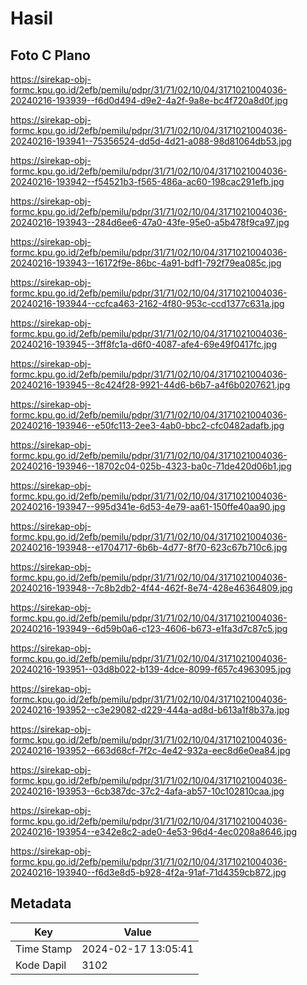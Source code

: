 # Hasil

## Foto C Plano

https://sirekap-obj-formc.kpu.go.id/2efb/pemilu/pdpr/31/71/02/10/04/3171021004036-20240216-193939--f6d0d494-d9e2-4a2f-9a8e-bc4f720a8d0f.jpg

https://sirekap-obj-formc.kpu.go.id/2efb/pemilu/pdpr/31/71/02/10/04/3171021004036-20240216-193941--75356524-dd5d-4d21-a088-98d81064db53.jpg

https://sirekap-obj-formc.kpu.go.id/2efb/pemilu/pdpr/31/71/02/10/04/3171021004036-20240216-193942--f54521b3-f565-486a-ac60-198cac291efb.jpg

https://sirekap-obj-formc.kpu.go.id/2efb/pemilu/pdpr/31/71/02/10/04/3171021004036-20240216-193943--284d6ee6-47a0-43fe-95e0-a5b478f9ca97.jpg

https://sirekap-obj-formc.kpu.go.id/2efb/pemilu/pdpr/31/71/02/10/04/3171021004036-20240216-193943--16172f9e-86bc-4a91-bdf1-792f79ea085c.jpg

https://sirekap-obj-formc.kpu.go.id/2efb/pemilu/pdpr/31/71/02/10/04/3171021004036-20240216-193944--ccfca463-2162-4f80-953c-ccd1377c631a.jpg

https://sirekap-obj-formc.kpu.go.id/2efb/pemilu/pdpr/31/71/02/10/04/3171021004036-20240216-193945--3ff8fc1a-d6f0-4087-afe4-69e49f0417fc.jpg

https://sirekap-obj-formc.kpu.go.id/2efb/pemilu/pdpr/31/71/02/10/04/3171021004036-20240216-193945--8c424f28-9921-44d6-b6b7-a4f6b0207621.jpg

https://sirekap-obj-formc.kpu.go.id/2efb/pemilu/pdpr/31/71/02/10/04/3171021004036-20240216-193946--e50fc113-2ee3-4ab0-bbc2-cfc0482adafb.jpg

https://sirekap-obj-formc.kpu.go.id/2efb/pemilu/pdpr/31/71/02/10/04/3171021004036-20240216-193946--18702c04-025b-4323-ba0c-71de420d06b1.jpg

https://sirekap-obj-formc.kpu.go.id/2efb/pemilu/pdpr/31/71/02/10/04/3171021004036-20240216-193947--995d341e-6d53-4e79-aa61-150ffe40aa90.jpg

https://sirekap-obj-formc.kpu.go.id/2efb/pemilu/pdpr/31/71/02/10/04/3171021004036-20240216-193948--e1704717-6b6b-4d77-8f70-623c67b710c6.jpg

https://sirekap-obj-formc.kpu.go.id/2efb/pemilu/pdpr/31/71/02/10/04/3171021004036-20240216-193948--7c8b2db2-4f44-462f-8e74-428e46364809.jpg

https://sirekap-obj-formc.kpu.go.id/2efb/pemilu/pdpr/31/71/02/10/04/3171021004036-20240216-193949--6d59b0a6-c123-4606-b673-e1fa3d7c87c5.jpg

https://sirekap-obj-formc.kpu.go.id/2efb/pemilu/pdpr/31/71/02/10/04/3171021004036-20240216-193951--03d8b022-b139-4dce-8099-f657c4963095.jpg

https://sirekap-obj-formc.kpu.go.id/2efb/pemilu/pdpr/31/71/02/10/04/3171021004036-20240216-193952--c3e29082-d229-444a-ad8d-b613a1f8b37a.jpg

https://sirekap-obj-formc.kpu.go.id/2efb/pemilu/pdpr/31/71/02/10/04/3171021004036-20240216-193952--663d68cf-7f2c-4e42-932a-eec8d6e0ea84.jpg

https://sirekap-obj-formc.kpu.go.id/2efb/pemilu/pdpr/31/71/02/10/04/3171021004036-20240216-193953--6cb387dc-37c2-4afa-ab57-10c102810caa.jpg

https://sirekap-obj-formc.kpu.go.id/2efb/pemilu/pdpr/31/71/02/10/04/3171021004036-20240216-193954--e342e8c2-ade0-4e53-96d4-4ec0208a8646.jpg

https://sirekap-obj-formc.kpu.go.id/2efb/pemilu/pdpr/31/71/02/10/04/3171021004036-20240216-193940--f6d3e8d5-b928-4f2a-91af-71d4359cb872.jpg


## Metadata

| Key        | Value               |
| ---------- | ------------------- |
| Time Stamp | 2024-02-17 13:05:41 |
| Kode Dapil | 3102                |



